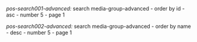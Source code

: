 *pos-search001-advanced:* search media-group-advanced - 
    order by id - asc - number 5 - page 1

*pos-search002-advanced:* search media-group-advanced - 
    order by name - desc - number 5 - page 1